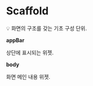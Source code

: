 # Scaffold

<aside>
💡 화면의 구조를 갖는 기초 구성 단위.

</aside>

**appBar**

상단에 표시되는 위젯.

**body**

화면 메인 내용 위젯.